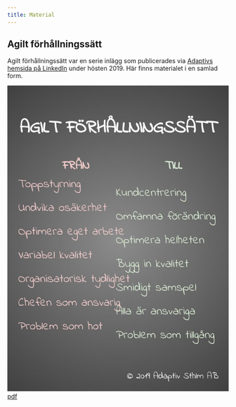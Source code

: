 ```yaml
---
title: Material
---
```


## Agilt förhållningssätt
Agilt förhållningssätt var en serie inlägg som publicerades via [Adaptivs hemsida på LinkedIn](https://www.linkedin.com/company/adaptiv-sthlm-ab/) under hösten 2019. Här finns materialet i en samlad form.

![poster](/assets/agiltfhs-poster.jpeg "Översiktsposter av de sju delarna av ett agilt förhållningssätt")
[pdf](/assets/agiltfhs-full.pdf "Artikel som sammanfattar och förklarar tankarna bakom de sju delarna av ett agilt förhållningssätt")
